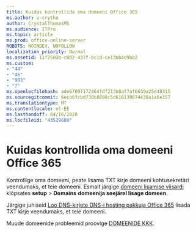 ```yaml
---
title: Kuidas kontrollida oma domeeni Office 365
ms.author: v-crytho
author: CrystalThomasMS
ms.audience: ITPro
ms.topic: article
ms.prod: office-online-server
ROBOTS: NOINDEX, NOFOLLOW
localization_priority: Normal
ms.assetid: 11f7503b-c802-437f-bc1d-ce13bb4d9bb2
ms.custom:
- "44"
- "46"
- "903"
- "7"
ms.openlocfilehash: ade67097172464fdf213b8af7af6639a25d48315
ms.sourcegitcommit: 6ecb6fcbd738b8896c5d616130074438a1a6e357
ms.translationtype: MT
ms.contentlocale: et-EE
ms.lasthandoff: 04/16/2020
ms.locfileid: "43529600"
---
```

# <a name="how-to-verify-your-domain-with-office-365"></a>Kuidas kontrollida oma domeeni Office 365

Kontrollige oma domeeni, peate lisama TXT kirje domeeni kohtusekretäri veendumaks, et teie domeeni. Esmalt järgige [domeeni lisamise viisardi](https://portal.office.com/adminportal/home#/Domains/Wizard) klõpsates **setup** \> **Domains** **domeenija seejärel lisage domeen**.
  
Järgige juhiseid [Loo DNS-kirjete DNS-i hosting pakkuja Office 365](https://docs.microsoft.com/office365/admin/get-help-with-domains/create-dns-records-at-any-dns-hosting-provider) lisada TXT kirje veendumaks, et teie domeeni.

Muude domeenide probleemid proovige [DOMEENIDE KKK](https://docs.microsoft.com/microsoft-365/admin/setup/domains-faq).
